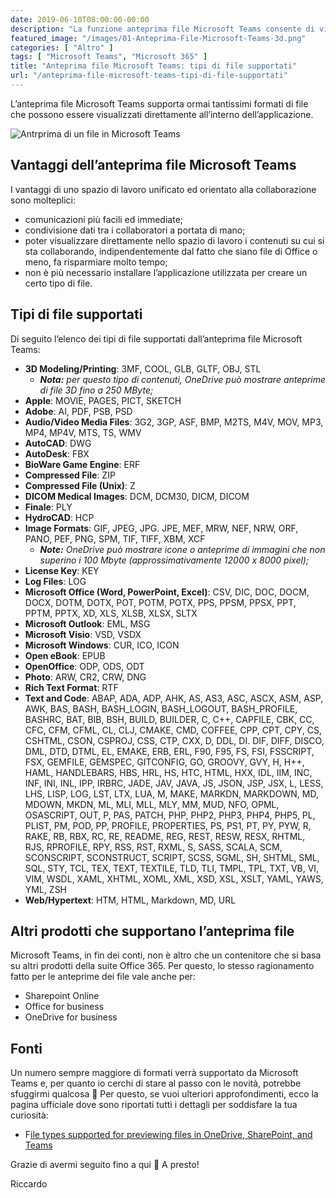 ```yaml
---
date: 2019-06-10T08:00:00-00:00
description: "La funzione anteprima file Microsoft Teams consente di visualizzare molti formati di file e contenuti senza dover installare applicazioni."
featured_image: "/images/01-Anteprima-File-Microsoft-Teams-3d.png"
categories: [ "Altro" ]
tags: [ "Microsoft Teams", "Microsoft 365" ]
title: "Anteprima file Microsoft Teams: tipi di file supportati"
url: "/anteprima-file-microsoft-teams-tipi-di-file-supportati"
---
```

L’anteprima file Microsoft Teams supporta ormai tantissimi formati di file che possono essere visualizzati direttamente all’interno dell’applicazione.

![Antrprima di un file in Microsoft Teams](/images/01-Anteprima-File-Microsoft-Teams-3d.png)

## Vantaggi dell’anteprima file Microsoft Teams
I vantaggi di uno spazio di lavoro unificato ed orientato alla collaborazione sono molteplici:
- comunicazioni più facili ed immediate;
- condivisione dati tra i collaboratori a portata di mano;
- poter visualizzare direttamente nello spazio di lavoro i contenuti su cui si sta collaborando, indipendentemente dal fatto che siano file di Office o meno, fa risparmiare molto tempo;
- non è più necessario installare l’applicazione utilizzata per creare un certo tipo di file.

## Tipi di file supportati
Di seguito l’elenco dei tipi di file supportati dall’anteprima file Microsoft Teams:
- **3D Modeling/Printing**: 3MF, COOL, GLB, GLTF, OBJ, STL
    - ***Nota:*** *per questo tipo di contenuti, OneDrive può mostrare anteprime di file 3D fino a 250 MByte;*
- **Apple**: MOVIE, PAGES, PICT, SKETCH
- **Adobe**: AI, PDF, PSB, PSD
- **Audio/Video Media Files**: 3G2, 3GP, ASF, BMP, M2TS, M4V, MOV, MP3, MP4, MP4V, MTS, TS, WMV
- **AutoCAD**: DWG
- **AutoDesk**: FBX
- **BioWare Game Engine**: ERF
- **Compressed File**: ZIP
- **Compressed File (Unix)**: Z
- **DICOM Medical Images**: DCM, DCM30, DICM, DICOM
- **Finale**: PLY
- **HydroCAD**: HCP
- **Image Formats**: GIF, JPEG, JPG. JPE, MEF, MRW, NEF, NRW, ORF, PANO, PEF, PNG, SPM, TIF, TIFF, XBM, XCF
    - ***Note:*** *OneDrive può mostrare icone o anteprime di immagini che non superino i 100 Mbyte (approssimativamente 12000 x 8000 pixel);*
- **License Key**: KEY
- **Log Files**: LOG
- **Microsoft Office (Word, PowerPoint, Excel)**: CSV, DIC, DOC, DOCM, DOCX, DOTM, DOTX, POT, POTM, POTX, PPS, PPSM, PPSX, PPT, PPTM, PPTX, XD, XLS, XLSB, XLSX, SLTX
- **Microsoft Outlook**: EML, MSG
- **Microsoft Visio**: VSD, VSDX
- **Microsoft Windows**: CUR, ICO, ICON
- **Open eBook**: EPUB
- **OpenOffice**: ODP, ODS, ODT
- **Photo**: ARW, CR2, CRW, DNG
- **Rich Text Format**: RTF
- **Text and Code**: ABAP, ADA, ADP, AHK, AS, AS3, ASC, ASCX, ASM, ASP, AWK, BAS, BASH, BASH_LOGIN, BASH_LOGOUT, BASH_PROFILE, BASHRC, BAT, BIB, BSH, BUILD, BUILDER, C, C++, CAPFILE, CBK, CC, CFC, CFM, CFML, CL, CLJ, CMAKE, CMD, COFFEE, CPP, CPT, CPY, CS, CSHTML, CSON, CSPROJ, CSS, CTP, CXX, D, DDL, DI. DIF, DIFF, DISCO, DML, DTD, DTML, EL, EMAKE, ERB, ERL, F90, F95, FS, FSI, FSSCRIPT, FSX, GEMFILE, GEMSPEC, GITCONFIG, GO, GROOVY, GVY, H, H++, HAML, HANDLEBARS, HBS, HRL, HS, HTC, HTML, HXX, IDL, IIM, INC, INF, INI, INL, IPP, IRBRC, JADE, JAV, JAVA, JS, JSON, JSP, JSX, L, LESS, LHS, LISP, LOG, LST, LTX, LUA, M, MAKE, MARKDN, MARKDOWN, MD, MDOWN, MKDN, ML, MLI, MLL, MLY, MM, MUD, NFO, OPML, OSASCRIPT, OUT, P, PAS, PATCH, PHP, PHP2, PHP3, PHP4, PHP5, PL, PLIST, PM, POD, PP, PROFILE, PROPERTIES, PS, PS1, PT, PY, PYW, R, RAKE, RB, RBX, RC, RE, README, REG, REST, RESW, RESX, RHTML, RJS, RPROFILE, RPY, RSS, RST, RXML, S, SASS, SCALA, SCM, SCONSCRIPT, SCONSTRUCT, SCRIPT, SCSS, SGML, SH, SHTML, SML, SQL, STY, TCL, TEX, TEXT, TEXTILE, TLD, TLI, TMPL, TPL, TXT, VB, VI, VIM, WSDL, XAML, XHTML, XOML, XML, XSD, XSL, XSLT, YAML, YAWS, YML, ZSH
- **Web/Hypertext**: HTM, HTML, Markdown, MD, URL

##  Altri prodotti che supportano l’anteprima file
Microsoft Teams, in fin dei conti, non è altro che un contenitore che si basa su altri prodotti della suite Office 365. Per questo, lo stesso ragionamento fatto per le anteprime dei file vale anche per:
- Sharepoint Online
- Office for business
- OneDrive for business

## Fonti
Un numero sempre maggiore di formati verrà supportato da Microsoft Teams e, per quanto io cerchi di stare al passo con le novità, potrebbe sfuggirmi qualcosa 🙂
Per questo, se vuoi ulteriori approfondimenti, ecco la pagina ufficiale dove sono riportati tutti i dettagli per soddisfare la tua curiosità:
- F[ile types supported for previewing files in OneDrive, SharePoint, and Teams](https://support.office.com/en-us/article/file-types-supported-for-previewing-files-in-onedrive-sharepoint-and-teams-e054cd0f-8ef2-4ccb-937e-26e37419c5e4)

Grazie di avermi seguito fino a qui 🙂
A presto!

Riccardo